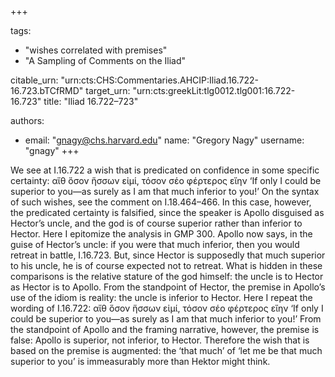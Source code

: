 +++

tags:
- "wishes correlated with premises"
- "A Sampling of Comments on the Iliad"

citable_urn: "urn:cts:CHS:Commentaries.AHCIP:Iliad.16.722-16.723.bTCfRMD"
target_urn: "urn:cts:greekLit:tlg0012.tlg001:16.722-16.723"
title: "Iliad 16.722–723"

authors:
- email: "gnagy@chs.harvard.edu"
  name: "Gregory Nagy"
  username: "gnagy"
+++

<p>We see at I.16.722 a wish that is predicated on confidence in some specific certainty: αἴθ ὅσον ἥσσων εἰμί, τόσον σέο φέρτερος εἴην ‘If only I could be superior to you—as surely as I am that much inferior to you!’ On the syntax of such wishes, see the comment on I.18.464–466. In this case, however, the predicated certainty is falsified, since the speaker is Apollo disguised as Hector’s uncle, and the god is of course superior rather than inferior to Hector. Here I epitomize the analysis in GMP 300. Apollo now says, in the guise of Hector’s uncle: if you were that much inferior, then you would retreat in battle, I.16.723. But, since Hector is supposedly that much superior to his uncle, he is of course expected not to retreat. What is hidden in these comparisons is the relative stature of the god himself: the uncle is to Hector as Hector is to Apollo. From the standpoint of Hector, the premise in Apollo’s use of the idiom is reality: the uncle is inferior to Hector. Here I repeat the wording of I.16.722: αἴθ ὅσον ἥσσων εἰμί, τόσον σέο φέρτερος εἴην ‘If only I could be superior to you—as surely as I am that much inferior to you!’ From the standpoint of Apollo and the framing narrative, however, the premise is false: Apollo is superior, not inferior, to Hector. Therefore the wish that is based on the premise is augmented: the ‘that much’ of ‘let me be that much superior to you’ is immeasurably more than Hektor might think.  </p>